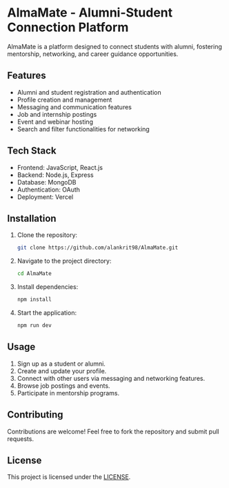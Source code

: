 # AlmaMate - Alumni-Student Connection Platform

AlmaMate is a platform designed to connect students with alumni, fostering mentorship, networking, and career guidance opportunities.

## Features

- Alumni and student registration and authentication
- Profile creation and management
- Messaging and communication features
- Job and internship postings
- Event and webinar hosting
- Search and filter functionalities for networking

## Tech Stack

- Frontend: JavaScript, React.js
- Backend: Node.js, Express
- Database: MongoDB
- Authentication: OAuth
- Deployment: Vercel

## Installation

1. Clone the repository:
   ```bash
   git clone https://github.com/alankrit98/AlmaMate.git
   ```
2. Navigate to the project directory:
   ```bash
   cd AlmaMate
   ```
3. Install dependencies:
   ```bash
   npm install
   ```
4. Start the application:
   ```bash
   npm run dev
   ```

## Usage

1. Sign up as a student or alumni.
2. Create and update your profile.
3. Connect with other users via messaging and networking features.
4. Browse job postings and events.
5. Participate in mentorship programs.

## Contributing

Contributions are welcome! Feel free to fork the repository and submit pull requests.

## License

This project is licensed under the [LICENSE](MITLICENSE).

